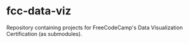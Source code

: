 # fcc-data-viz
Repository containing projects for FreeCodeCamp's Data Visualization Certification (as submodules).
